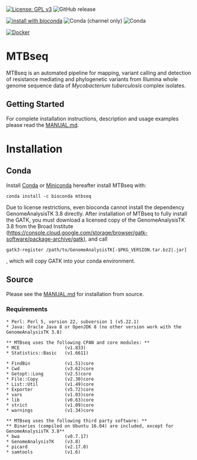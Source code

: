 [![License: GPL v3](https://img.shields.io/badge/License-GPL%20v3-blue.svg)](https://www.gnu.org/licenses/gpl-3.0)
![GitHub release](https://img.shields.io/github/release/ngs-fzb/mtbseq_source.svg)

[![install with bioconda](https://img.shields.io/badge/install%20with-bioconda-brightgreen.svg?style=flat)](http://bioconda.github.io/recipes/mtbseq/README.html)
![Conda (channel only)](https://img.shields.io/conda/vn/bioconda/mtbseq.svg)
![Conda](https://img.shields.io/conda/dn/bioconda/mtbseq.svg)

[![Docker](https://quay.io/repository/biocontainers/mtbseq/status)](https://quay.io/repository/biocontainers/mtbseq/)

# MTBseq

MTBseq is an automated pipeline for mapping, variant calling and detection of resistance mediating and phylogenetic variants from Illumina whole genome sequence data of *Mycobacterium tuberculosis* complex isolates.

## Getting Started

For complete installation instructions, description and usage examples please read the [MANUAL.md](https://github.com/ngs-fzb/MTBseq_source/blob/master/MANUAL.md).

# Installation

## Conda
Install [Conda](https://conda.io/docs/) or [Miniconda](https://conda.io/miniconda.html) hereafter install MTBseq with:
```
conda install -c bioconda mtbseq
```

Due to license restrictions, even bioconda cannot install the dependency GenomeAnalysisTK 3.8 directly. 
After installation of MTBseq to fully install the GATK, you must download a licensed copy of the GenomeAnalysisTK 3.8
 from the Broad Institute (https://console.cloud.google.com/storage/browser/gatk-software/package-archive/gatk), 
 and call
``` 
gatk3-register /path/to/GenomeAnalysisTK[-$PKG_VERSION.tar.bz2|.jar]
```
, which will copy GATK into your conda environment.

## Source
Please see the [MANUAL.md](https://github.com/ngs-fzb/MTBseq_source/blob/master/MANUAL.md) for installation from source.

### Requirements

```
* Perl: Perl 5, version 22, subversion 1 (v5.22.1)
* Java: Oracle Java 8 or OpenJDK 8 (no other version work with the GenomeAnalysisTK 3.8)

** MTBseq uses the following CPAN and core modules: **
* MCE                 (v1.833)
* Statistics::Basic   (v1.6611)

* FindBin             (v1.51)core
* Cwd                 (v3.62)core
* Getopt::Long        (v2.5)core
* File::Copy          (v2.30)core
* List::Util          (v1.49)core
* Exporter            (v5.72)core
* vars                (v1.03)core
* lib                 (v0.63)core
* strict              (v1.09)core
* warnings            (v1.34)core

** MTBseq uses the following third party software: **
** Binaries (compiled on Ubuntu 16.04) are included, except for GenomeAnalysisTK 3.8**
* bwa                 (v0.7.17)
* GenomeAnalysisTK    (v3.8)
* picard              (v2.17.0)
* samtools            (v1.6)
```
